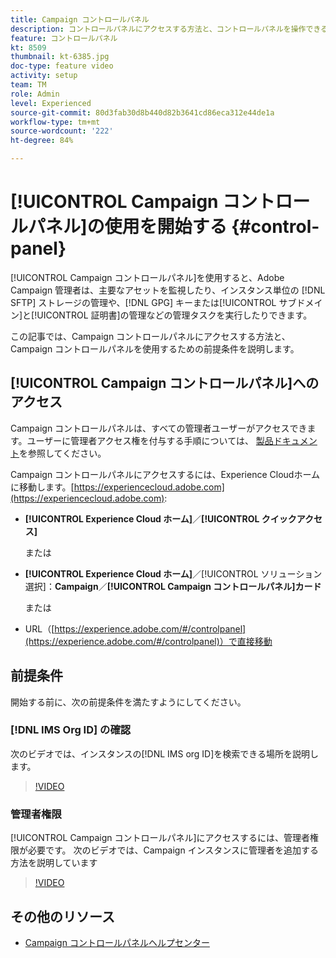 ```yaml
---
title: Campaign コントロールパネル
description: コントロールパネルにアクセスする方法と、コントロールパネルを操作できるようになるための前提条件を説明します。
feature: コントロールパネル
kt: 8509
thumbnail: kt-6385.jpg
doc-type: feature video
activity: setup
team: TM
role: Admin
level: Experienced
source-git-commit: 80d3fab30d8b440d82b3641cd86eca312e44de1a
workflow-type: tm+mt
source-wordcount: '222'
ht-degree: 84%

---
```


# [!UICONTROL Campaign コントロールパネル]の使用を開始する {#control-panel}

[!UICONTROL Campaign コントロールパネル]を使用すると、Adobe Campaign 管理者は、主要なアセットを監視したり、インスタンス単位の [!DNL SFTP] ストレージの管理や、[!DNL GPG] キーまたは[!UICONTROL サブドメイン]と[!UICONTROL 証明書]の管理などの管理タスクを実行したりできます。

この記事では、Campaign コントロールパネルにアクセスする方法と、Campaign コントロールパネルを使用するための前提条件を説明します。

## [!UICONTROL Campaign コントロールパネル]へのアクセス

Campaign コントロールパネルは、すべての管理者ユーザーがアクセスできます。ユーザーに管理者アクセス権を付与する手順については、 [製品ドキュメント](https://experienceleague.adobe.com/docs/control-panel/using/discover-control-panel/managing-permissions.html?lang=ja#discover-control-panel)を参照してください。

Campaign コントロールパネルにアクセスするには、Experience Cloudホームに移動します。[https://experiencecloud.adobe.com](https://experiencecloud.adobe.com):

* **[!UICONTROL Experience Cloud ホーム]**／**[!UICONTROL クイックアクセス]**

   または
* **[!UICONTROL Experience Cloud ホーム]**／[!UICONTROL ソリューション選択]：**Campaign**／**[!UICONTROL Campaign コントロールパネル]カード**

   または

* URL（[https://experience.adobe.com/#/controlpanel](https://experience.adobe.com/#/controlpanel)）で直接移動

## 前提条件

開始する前に、次の前提条件を満たすようにしてください。

### [!DNL IMS Org ID] の確認

次のビデオでは、インスタンスの[!DNL IMS org ID]を検索できる場所を説明します。

>[!VIDEO](https://video.tv.adobe.com/v/27183?quality=12)

### 管理者権限

[!UICONTROL Campaign コントロールパネル]にアクセスするには、管理者権限が必要です。
次のビデオでは、Campaign インスタンスに管理者を追加する方法を説明しています

>[!VIDEO](https://video.tv.adobe.com/v/27147?quality=12)

## その他のリソース

* [Campaign コントロールパネルヘルプセンター](https://experienceleague.adobe.com/docs/control-panel/using/control-panel-home.html?lang=ja)
